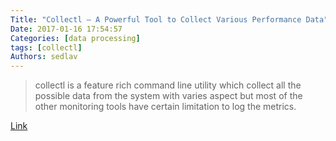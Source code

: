 ```yaml
---
Title: "Collectl – A Powerful Tool to Collect Various Performance Data"
Date: 2017-01-16 17:54:57
Categories: [data processing]
tags: [collectl]
Authors: sedlav
---
```


>  collectl is a feature rich command line utility which collect all the possible data from the system with varies aspect but most of the other monitoring tools have certain limitation to log the metrics.

[Link](http://www.2daygeek.com/collectl-monitor-system-resources-linux/)
